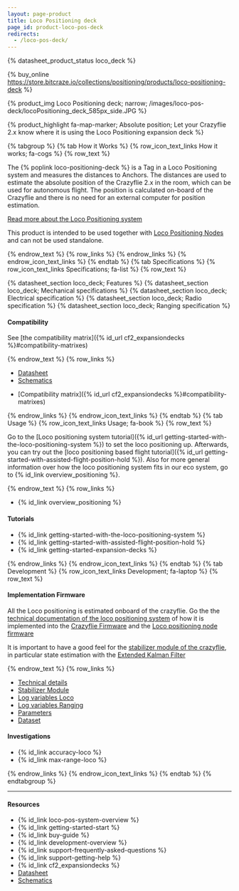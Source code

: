 ```yaml
---
layout: page-product
title: Loco Positioning deck
page_id: product-loco-pos-deck
redirects:
  - /loco-pos-deck/
---
```

{% datasheet_product_status loco_deck  %}


{% buy_online https://store.bitcraze.io/collections/positioning/products/loco-positioning-deck %}


{% product_img Loco Positioning deck; narrow; /images/loco-pos-deck/locoPositioning_deck_585px_side.JPG %}


{% product_highlight
fa-map-marker;
Absolute position;
Let your Crazyflie 2.x know where it is using the Loco Positioning expansion deck
%}

{% tabgroup %}
{% tab How it Works %}
{% row_icon_text_links How it works; fa-cogs %}
{% row_text %}

The {% poplink loco-positioning-deck %} is a Tag in a Loco Positioning system and measures
the distances to Anchors. The distances are used to estimate the
absolute position of the Crazyflie 2.x in the room, which can be used for
autonomous flight. The position is calculated on-board of the Crazyflie and there
is no need for an external computer for position estimation.

[Read more about the Loco Positioning system](/products/loco-positioning-system/)

This product is intended to be used together with
[Loco Positioning Nodes](/products/loco-positioning-node/) and can not be used standalone.

{% endrow_text %}
{% row_links %}
{% endrow_links %}
{% endrow_icon_text_links %}
{% endtab %}
{% tab Specifications %}
{% row_icon_text_links Specifications; fa-list %}
{% row_text %}

{% datasheet_section loco_deck; Features %}
{% datasheet_section loco_deck; Mechanical specifications %}
{% datasheet_section loco_deck; Electrical specification %}
{% datasheet_section loco_deck; Radio specification %}
{% datasheet_section loco_deck; Ranging specification %}

#### Compatibility
See [the compatibility matrix]({% id_url cf2_expansiondecks %}#compatibility-matrixes)

{% endrow_text %}
{% row_links %}

- [Datasheet](/documentation/hardware/loco_deck/loco_deck-datasheet.pdf)
- [Schematics](/documentation/hardware/loco_deck/loco_deck_revd.pdf)
* [Compatibility matrix]({% id_url cf2_expansiondecks %}#compatibility-matrixes)

{% endrow_links %}
{% endrow_icon_text_links %}
{% endtab %}
{% tab Usage %}
{% row_icon_text_links Usage; fa-book %}
{% row_text %}

Go to the [Loco positioning system tutorial]({% id_url getting-started-with-the-loco-positioning-system  %}) to set the loco positioning up. Afterwards, you can try out the [loco positioning based flight tutorial]({% id_url getting-started-with-assisted-flight-position-hold  %}). Also for more general information over how the loco positioning system fits in our eco system, go to {% id_link overview_positioning %}.

{% endrow_text %}
{% row_links %}


* {% id_link overview_positioning %}


#### Tutorials
* {% id_link getting-started-with-the-loco-positioning-system %}
* {% id_link getting-started-with-assisted-flight-position-hold %}
* {% id_link getting-started-expansion-decks %}

{% endrow_links %}
{% endrow_icon_text_links %}
{% endtab %}
{% tab Development %}
{% row_icon_text_links Development;  fa-laptop %}
{% row_text %}
#### Implementation Firmware

All the Loco positioning is estimated onboard of the crazyflie. Go the the [technical documentation of the loco positioning system](/documentation/repository/lps-node-firmware/master/) of how it is implemented into the [Crazyflie Firmware](https://github.com/bitcraze/crazyflie-firmware) and the [Loco positioning node firmware](https://github.com/bitcraze/lps-node-firmware)

It is important to have a good feel for the [stabilizer module of the crazyflie](/documentation/repository/crazyflie-firmware/master/functional-areas/sensor-to-control/), in particular state estimation with the [Extended Kalman Filter](/documentation/repository/crazyflie-firmware/master/functional-areas/sensor-to-control/state_estimators/#extended-kalman-filter)





{% endrow_text %}
{% row_links %}
- [Technical details](/documentation/repository/lps-node-firmware/master/)
- [Stabilizer Module](/documentation/repository/crazyflie-firmware/master/functional-areas/sensor-to-control/)
- [Log variables Loco](/documentation/repository/crazyflie-firmware/master/api/logs/#loco)
- [Log variables Ranging](/documentation/repository/crazyflie-firmware/master/api/logs/#ranging)
- [Parameters](/documentation/repository/crazyflie-firmware/master/api/params/#loco)
- [Dataset](/documentation/system/positioning/positioning-datasets/)

#### Investigations
* {% id_link accuracy-loco %}
* {% id_link max-range-loco %}

{% endrow_links %}
{% endrow_icon_text_links %}
{% endtab %}
{% endtabgroup %}



---


#### Resources

- {% id_link loco-pos-system-overview %}
- {% id_link getting-started-start %}
- {% id_link buy-guide %}
- {% id_link development-overview %}
- {% id_link support-frequently-asked-questions %}
- {% id_link support-getting-help %}
- {% id_link cf2_expansiondecks %}
- [Datasheet](/documentation/hardware/loco_deck/loco_deck-datasheet.pdf)
- [Schematics](/documentation/hardware/loco_deck/loco_deck_revd.pdf)
